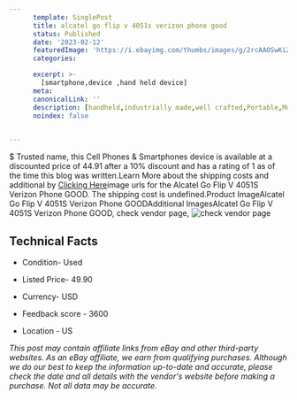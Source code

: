 ```yaml
---
      template: SinglePost
      title: alcatel go flip v 4051s verizon phone good
      status: Published
      date: '2023-02-12'
      featuredImage: 'https://i.ebayimg.com/thumbs/images/g/2rcAAOSwKiZjEPpg/s-l225.jpg'
      categories: 

      excerpt: >-
        [smartphone,device ,hand held device]
      meta:
      canonicalLink: ''
      description: [handheld,industrially made,well crafted,Portable,Mobile,Compact,Convenient,Lightweight,Maneuverable,Man-portable,Miniature,Carriable,Hand-held,Light,Holdable,Transportable,Mobile device,Pocket-sized,On-the-go,Wireless,Cordless,Compact size,Convenient size, smartphone,device ,hand held device]
      noindex: false

        
---
```

$
    Trusted name, this Cell Phones & Smartphones device is available at a discounted price of 44.91 after a 10% discount and has a rating of 1 as of the time this blog was written.Learn More about the shipping costs and additional by [Clicking Here](https://www.ebay.com/itm/175367344476?hash=item28d4b5515c%3Ag%3A2rcAAOSwKiZjEPpg&amdata=enc%3AAQAHAAAA4FGeSzYQ6qhp6mJxkNzl6aDqevk3IpLIHb6rUikoZYCg4auh8xb5v%2Bqi5Xc8ppQFsbmA2DUC5u66Ay9nUBH2K0Rkov%2FQFp4AW3nxgBEKJZVsmIsQtixlNZ%2BOxoey3JGKLgWpt6MdxHSXFD1VjjoKuz7iL6%2Br7srTSwdSOcyRLgo8dF%2FqEyBTzh4SdHHDEPq6civLQCH9kIeTd91VLdX%2BpdtuPf8dfrQmFiSKNIfdoRTIRnsCRI0eUkOASmauDYHy%2Fx3OvnduHaqVNZJDYPL6ZieqSxFPM%2Fo6DVkcsOaG7DIB&mkevt=1&mkcid=1&mkrid=711-53200-19255-0&campid=%253CePNCampaignId%253E&customid=%253CreferenceId%253E&toolid=10049)image urls for the Alcatel Go Flip V 4051S Verizon Phone  GOOD. The shipping cost is undefined.Product ImageAlcatel Go Flip V 4051S Verizon Phone  GOODAdditional ImagesAlcatel Go Flip V 4051S Verizon Phone  GOOD, check vendor page, ![check vendor page](https://origin-galleryplus.ebayimg.com/ws/web/175367344476_2_0_1/225x225.jpg,https://origin-galleryplus.ebayimg.com/ws/web/175367344476_3_0_1/225x225.jpg)
    
    

 ## Technical Facts 



     
      

 - Condition- Used 


      

 - Listed Price- 49.90 


      

 - Currency- USD 


      

 - Feedback score - 3600 


      

 - Location - US 


      
      

 *_This post may contain affiliate links from eBay and other third-party websites. As an eBay affiliate, we earn from qualifying purchases. Although we do our best to keep the information up-to-date and accurate, please check the date and all details with the vendor's website before making a purchase. Not all data may be accurate._*



    
    
    
    
    